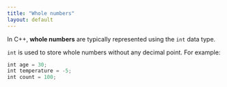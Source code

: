 ```yaml
---
title: "Whole numbers"
layout: default
---
```


In C++, **whole numbers** are typically represented using the `int` data type.

`int` is used to store whole numbers without any decimal point. For example:

```cpp
int age = 30;
int temperature = -5;
int count = 100;
```
